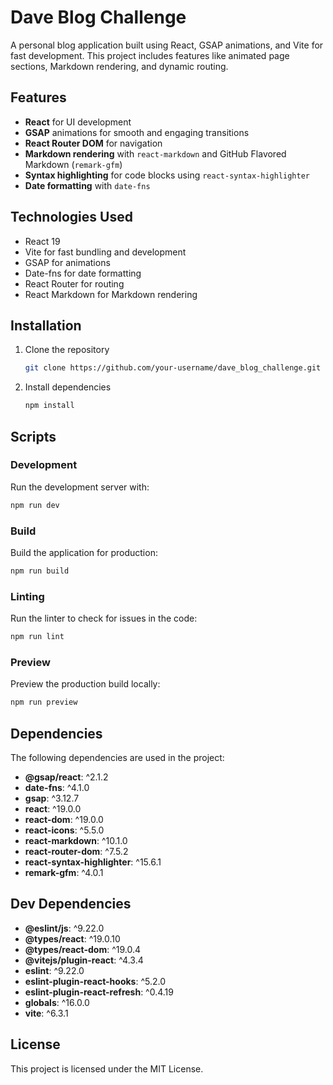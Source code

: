 
# Dave Blog Challenge

A personal blog application built using React, GSAP animations, and Vite for fast development. This project includes features like animated page sections, Markdown rendering, and dynamic routing.

## Features
- **React** for UI development
- **GSAP** animations for smooth and engaging transitions
- **React Router DOM** for navigation
- **Markdown rendering** with `react-markdown` and GitHub Flavored Markdown (`remark-gfm`)
- **Syntax highlighting** for code blocks using `react-syntax-highlighter`
- **Date formatting** with `date-fns`

## Technologies Used
- React 19
- Vite for fast bundling and development
- GSAP for animations
- Date-fns for date formatting
- React Router for routing
- React Markdown for Markdown rendering

## Installation

1. Clone the repository
   ```bash
   git clone https://github.com/your-username/dave_blog_challenge.git
   ```
2. Install dependencies
   ```bash
   npm install
   ```

## Scripts

### Development
Run the development server with:
```bash
npm run dev
```

### Build
Build the application for production:
```bash
npm run build
```

### Linting
Run the linter to check for issues in the code:
```bash
npm run lint
```

### Preview
Preview the production build locally:
```bash
npm run preview
```

## Dependencies

The following dependencies are used in the project:
- **@gsap/react**: ^2.1.2
- **date-fns**: ^4.1.0
- **gsap**: ^3.12.7
- **react**: ^19.0.0
- **react-dom**: ^19.0.0
- **react-icons**: ^5.5.0
- **react-markdown**: ^10.1.0
- **react-router-dom**: ^7.5.2
- **react-syntax-highlighter**: ^15.6.1
- **remark-gfm**: ^4.0.1

## Dev Dependencies

- **@eslint/js**: ^9.22.0
- **@types/react**: ^19.0.10
- **@types/react-dom**: ^19.0.4
- **@vitejs/plugin-react**: ^4.3.4
- **eslint**: ^9.22.0
- **eslint-plugin-react-hooks**: ^5.2.0
- **eslint-plugin-react-refresh**: ^0.4.19
- **globals**: ^16.0.0
- **vite**: ^6.3.1

## License
This project is licensed under the MIT License.
